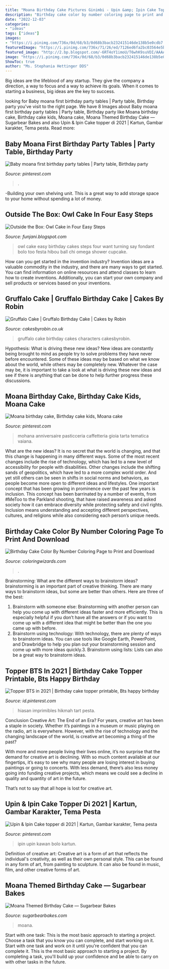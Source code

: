```yaml
---
title: "Moana Birthday Cake Pictures Ginimbi - Upin &amp; Ipin Cake Topper Di 2021"
description: "Birthday cake color by number coloring page to print and download"
date: "2022-12-03"
categories:
- "ideas"
tags: ["ideas"]
images:
- "https://i.pinimg.com/736x/0d/68/b3/0d68b3bacb232415146de138b5e0cdb7.jpg"
featuredImage: "https://i.pinimg.com/736x/71/26/ed/7126ed6fa2bc03564e5bb429b9564c24.jpg"
featured_image: "http://2.bp.blogspot.com/-6RT4oY1imoU/T6whK9suVDI/AAAAAAAABJg/jHzTAK5Mb14/s1600/Owl%2Bcake.jpg"
image: "https://i.pinimg.com/736x/0d/68/b3/0d68b3bacb232415146de138b5e0cdb7.jpg"
ShowToc: true
author: "Ms. Stephania Hettinger DDS"
---
```



Big ideas are the lifeblood of any startup. They give the company a direction, a way to focus and a way to achieve its goals. When it comes to starting a business, big ideas are the key to success.

	

		
looking for Baby moana first birthday party tables | Party table, Birthday party you've visit to the right page. We have 8 Images about Baby moana first birthday party tables | Party table, Birthday party like Moana birthday cake, Birthday cake kids, Moana cake, Moana Themed Birthday Cake — Sugarbear Bakes and also Upin &amp; Ipin Cake topper di 2021 | Kartun, Gambar karakter, Tema pesta. Read more:
		
    
## Baby Moana First Birthday Party Tables | Party Table, Birthday Party

<img loading=lazy src="https://i.pinimg.com/736x/0d/68/b3/0d68b3bacb232415146de138b5e0cdb7.jpg" onerror="this.onerror=null;this.src='https://tse1.mm.bing.net/th?id=OIP.g_dQr1Z8JRUVWqzBKCPRTQHaJ3&amp;pid=15.1';" alt="Baby moana first birthday party tables | Party table, Birthday party">

_Source: pinterest.com_

>. 

	

-Building your own shelving unit. This is a great way to add storage space to your home without spending a lot of money.

    
## Outside The Box: Owl Cake In Four Easy Steps

<img loading=lazy src="http://2.bp.blogspot.com/-6RT4oY1imoU/T6whK9suVDI/AAAAAAAABJg/jHzTAK5Mb14/s1600/Owl%2Bcake.jpg" onerror="this.onerror=null;this.src='https://tse3.mm.bing.net/th?id=OIP._3z7CoV7lWHf73UCAqz8mwHaLm&amp;pid=15.1';" alt="Outside the Box: Owl Cake in Four Easy Steps">

_Source: funjani.blogspot.com_

>owl cake easy birthday cakes steps four want turning say fondant bolo too festa hibou ball chi omega shower cupcake. 

	

How can you get started in the invention industry?
Invention ideas are a valuable commodity in the industry, and there are many ways to get started. You can find information on online resources and attend classes to learn how to create inventions. Additionally, you can start your own company and sell products or services based on your inventions.

    
## Gruffalo Cake | Gruffalo Birthday Cake | Cakes By Robin

<img loading=lazy src="https://www.cakesbyrobin.co.uk/assets/FullSizeRender_21.jpg" onerror="this.onerror=null;this.src='https://tse3.mm.bing.net/th?id=OIP.4LPJ7pHYIeXEPurHZ5jqAAHaJX&amp;pid=15.1';" alt="Gruffalo Cake | Gruffalo Birthday Cake | Cakes by Robin">

_Source: cakesbyrobin.co.uk_

>gruffalo cake birthday cakes characters cakesbyrobin. 

	

Hypothesis: What is driving these new ideas?
New ideas are constantly being brought to mind as people try to solve problems they have never before encountered. Some of these ideas may be based on what we know about the world, while others may be completely new. Whatever the case may be, it is important to take a look at what is driving these new ideas and see if there is anything that can be done to help further progress these discussions.

    
## Moana Birthday Cake, Birthday Cake Kids, Moana Cake

<img loading=lazy src="https://i.pinimg.com/736x/71/26/ed/7126ed6fa2bc03564e5bb429b9564c24.jpg" onerror="this.onerror=null;this.src='https://tse3.mm.bing.net/th?id=OIP.LVGuhci-fOLir-UtTxsSswHaNK&amp;pid=15.1';" alt="Moana birthday cake, Birthday cake kids, Moana cake">

_Source: pinterest.com_

>mohana anniversaire pasticceria caffetteria gioia tarta tematica vaiana. 

	

What are the new ideas?
It is no secret that the world is changing, and that this change is happening in many different ways. Some of the most recent changes include the rise of technology, which has led to a new level of accessibility for people with disabilities. Other changes include the shifting sands of geopolitics, which have led to a more complex world order. And yet still others can be seen in shifts in social norms and behaviors, as people become more open to different ideas and lifestyles.
One important concept that has been growing in prominence over the past few years is inclusion. This concept has been barrinated by a number of events, from #MeToo to the Parkland shooting, that have raised awareness and asked society how it can embrace diversity while protecting safety and civil rights. Inclusion means understanding and accepting different perspectives, cultures, and religions while also considering each person’s unique needs.

    
## Birthday Cake Color By Number Coloring Page To Print And Download

<img loading=lazy src="https://coloringwizards.com/wp-content/uploads/2021/02/Birthday-Cake-Color-By-Number-Coloring-Page-768x947.jpg" onerror="this.onerror=null;this.src='https://tse3.mm.bing.net/th?id=OIP.FY0bz1OarNOaAzjshlA2_QHaJI&amp;pid=15.1';" alt="Birthday Cake Color By Number Coloring Page to Print and Download">

_Source: coloringwizards.com_

>. 

	

Brainstorming: What are the different ways to brainstorm ideas?
brainstorming is an important part of creative thinking. There are many ways to brainstorm ideas, but some are better than others. Here are three of the best:
1. Brainstorm with someone else: Brainstorming with another person can help you come up with different ideas faster and more efficiently. This is especially helpful if you don’t have all the answers or if you want to come up with a different idea that might be better than the one you came up with before.
2. Brainstorm using technology: With technology, there are plenty of ways to brainstorm ideas. You can use tools like Google Earth, PowerPoint, and Drawbridge to help you plan out your brainstorming session and come up with more ideas quickly.3. Brainstorm using lists: Lists can also be a great way to brainstorm ideas.

    
## Topper BTS In 2021 | Birthday Cake Topper Printable, Bts Happy Birthday

<img loading=lazy src="https://i.pinimg.com/736x/92/0e/b0/920eb0d05c336b8e0d6c27197c74c2df.jpg" onerror="this.onerror=null;this.src='https://tse2.mm.bing.net/th?id=OIP.iSO9Vni5rsZNeN2b48MtOAHaKe&amp;pid=15.1';" alt="Topper BTS in 2021 | Birthday cake topper printable, Bts happy birthday">

_Source: id.pinterest.com_

>hiasan imprimibles hikmah tart pesta. 

	

Conclusion
Creative Art: The End of an Era?
For years, creative art has been a staple in society. Whether it’s paintings in a museum or music playing on the radio, art is everywhere. However, with the rise of technology and the changing landscape of the world, is creative art becoming a thing of the past?

With more and more people living their lives online, it’s no surprise that the demand for creative art is declining. With so much content available at our fingertips, it’s easy to see why many people are losing interest in buying paintings or going to concerts. With less demand, there’s also less money going into funding creative projects, which means we could see a decline in quality and quantity of art in the future.

That’s not to say that all hope is lost for creative art.

    
## Upin &amp; Ipin Cake Topper Di 2021 | Kartun, Gambar Karakter, Tema Pesta

<img loading=lazy src="https://i.pinimg.com/736x/a2/0b/de/a20bde4f0dfd3815e47283ff65b6b02b.jpg" onerror="this.onerror=null;this.src='https://tse2.mm.bing.net/th?id=OIP.kd7OAdRbEav31YRarFiTKgHaJ3&amp;pid=15.1';" alt="Upin &amp; Ipin Cake topper di 2021 | Kartun, Gambar karakter, Tema pesta">

_Source: pinterest.com_

>ipin upin kawan bolo kartun. 

	

Definition of creative art:
Creative art is a form of art that reflects the individual's creativity, as well as their own personal style. This can be found in any form of art, from painting to sculpture. It can also be found in music, film, and other creative forms of art.

    
## Moana Themed Birthday Cake — Sugarbear Bakes

<img loading=lazy src="https://images.squarespace-cdn.com/content/v1/581a6a3b3e00be2eafead707/1486362304678-B6A8FX7HITAPSCQ34A5S/sugarbearbakes_moana4" onerror="this.onerror=null;this.src='https://tse1.mm.bing.net/th?id=OIP.fZFryE5d71PUZT4uUIaIswHaLF&amp;pid=15.1';" alt="Moana Themed Birthday Cake — Sugarbear Bakes">

_Source: sugarbearbakes.com_

>moana. 

	

Start with one task: This is the most basic approach to starting a project. Choose a task that you know you can complete, and start working on it.
Start with one task and work on it until you're confident that you can complete it. This is the most basic approach to starting a project. By completing a task, you'll build up your confidence and be able to carry on with other tasks in the future.

